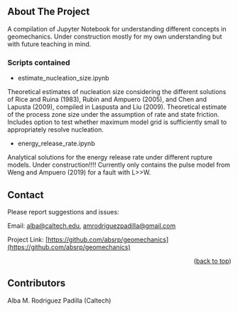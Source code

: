 <!-- ABOUT THE PROJECT -->
## About The Project
A compilation of Jupyter Notebook for understanding different concepts in geomechanics. Under construction mostly for my own understanding but with future teaching in mind.

<!-- ROADMAP -->
### Scripts contained
- estimate_nucleation_size.ipynb

Theoretical estimates of nucleation size considering the different solutions of Rice and Ruina (1983), Rubin and Ampuero (2005), and Chen and Lapusta (2009), compiled in Laspusta and Liu (2009). Theoretical estimate of the process zone size under the assumption of rate and state friction.
Includes option to test whether maximum model grid is sufficiently small to appropriately resolve nucleation. 

- energy_release_rate.ipynb

Analytical solutions for the energy release rate under different rupture models. Under construction!!!! Currently only contains the pulse model from Weng and Ampuero (2019) for a fault with L>>W.

<!-- CONTACT -->
## Contact

Please report suggestions and issues:

Email: alba@caltech.edu, amrodriguezpadilla@gmail.com

Project Link: [https://github.com/absrp/geomechanics](https://github.com/absrp/geomechanics)

<p align="right">(<a href="#readme-top">back to top</a>)</p>

<!-- CONTRIBUTORS -->
## Contributors

Alba M. Rodriguez Padilla (Caltech)
